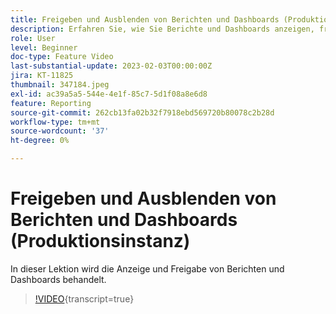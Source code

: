 ```yaml
---
title: Freigeben und Ausblenden von Berichten und Dashboards (Produktionsinstanz)
description: Erfahren Sie, wie Sie Berichte und Dashboards anzeigen, freigeben und ausblenden können.
role: User
level: Beginner
doc-type: Feature Video
last-substantial-update: 2023-02-03T00:00:00Z
jira: KT-11825
thumbnail: 347184.jpeg
exl-id: ac39a5a5-544e-4e1f-85c7-5d1f08a8e6d8
feature: Reporting
source-git-commit: 262cb13fa02b32f7918ebd569720b80078c2b28d
workflow-type: tm+mt
source-wordcount: '37'
ht-degree: 0%

---
```


# Freigeben und Ausblenden von Berichten und Dashboards (Produktionsinstanz)

In dieser Lektion wird die Anzeige und Freigabe von Berichten und Dashboards behandelt.

>[!VIDEO](https://video.tv.adobe.com/v/347184/?learn=on){transcript=true}
